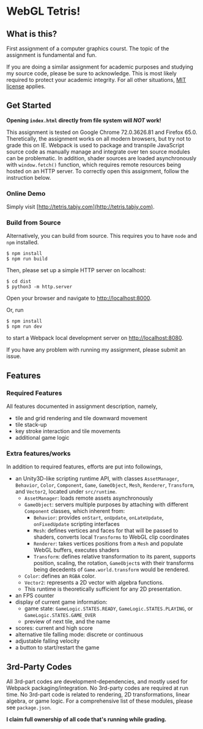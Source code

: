 # WebGL Tetris!

## What is this?

First assignment of a computer graphics courst. The topic of the assignment is fundamental and fun.

If you are doing a similar assignment for academic purposes and studying my source code, please be sure to acknowledge. This is most likely required to protect your academic integrity. For all other situations, [MIT license](LICENSE) applies.

## Get Started

**Opening `index.html` directly from file system will *NOT* work!**

This assignment is tested on Google Chrome 72.0.3626.81 and Firefox 65.0. Theretically, the assignment works on all modern browsers, but try not to grade this on IE. Webpack is used to package and transpile JavaScript source code as manually manage and integrate over ten source modules can be problematic. In addition, shader sources are loaded asynchronously with `window.fetch()` function, which requires remote resources being hosted on an HTTP server. To correctly open this assignment, follow the instruction below.

### Online Demo

Simply visit [http://tetris.tabjy.com](http://tetris.tabjy.com).

### Build from Source

Alternatively, you can build from source. This requires you to have `node` and `npm` installed.

```
$ npm install
$ npm run build
```

Then, please set up a simple HTTP server on localhost:

```
$ cd dist
$ python3 -m http.server
```

Open your browser and navigate to [http://localhost:8000](http://localhost:8000).

Or, run

```
$ npm install
$ npm run dev
```

to start a Webpack local development server on [http://localhost:8080](http://localhost:8080).

If you have any problem with running my assignment, please submit an issue.

## Features

### Required Features

All features documented in assignment description, namely,
- tile and grid rendering and tile downward movement
- tile stack-up
- key stroke interaction and tile movements
- additional game logic

### Extra features/works

In addition to required features, efforts are put into followings,
- an Unity3D-like scripting runtime API, with classes `AssetManager`, `Behavior`, `Color`, `Component`, `Game`, `GameObject`, `Mesh`, `Renderer`, `Transform`, and `Vector2`, located under `src/runtime`.
	- `AssetManager`: loads remote assets asynchronously
	- `GameObject`:  servers multiple purposes by attaching with different `Component` classes, which inherent from:
		- `Behavior`: provides `onStart`, `onUpdate`, `onLateUpdate`, `onFixedUpdate` scripting interfaces
		- `Mesh`: defines vertices and faces for that will be passed to shaders, converts local `Transforms` to WebGL clip coordinates
		- `Renderer`: takes vertices positions from a `Mesh` and populate WebGL buffers, executes shaders
		- `Transform`: defines relative transformation to its parent, supports position, scaling, the rotation, `GameObject`s with their transforms being decedents of `Game.world.transform` would be rendered.
	- `Color`: defines an `RGBA` color.
	- `Vector2`: represents a 2D vector with algebra functions.
	- This runtime is theoretically sufficient for any 2D presentation.
- an FPS counter
- display of current game information:
	- game state: `GameLogic.STATES.READY`, `GameLogic.STATES.PLAYING`, or `GameLogic.STATES.GAME_OVER`
	- preview of next tile, and the name
- scores: current and high score
- alternative tile falling mode: discrete or continuous
- adjustable falling velocity
- a button to start/restart the game

## 3rd-Party Codes

All 3rd-part codes are development-dependencies, and mostly used for Webpack packaging/integration. No 3rd-party codes are required at run time. No 3rd-part code is related to rendering, 2D transformations, linear algebra, or game logic. For a comprehensive list of these modules, please see `package.json`.

**I claim full ownership of all code that's running while grading.**
